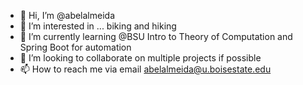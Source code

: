 - 👋 Hi, I’m @abelalmeida
- 👀 I’m interested in ... biking and hiking
- 🌱 I’m currently learning @BSU Intro to Theory of Computation and Spring Boot for automation
- 💞️ I’m looking to collaborate on multiple projects if possible
- 📫 How to reach me via email abelalmeida@u.boisestate.edu

<!---
abelalmeida/abelalmeida is a ✨ special ✨ repository because its `README.md` (this file) appears on your GitHub profile.
You can click the Preview link to take a look at your changes.
--->
